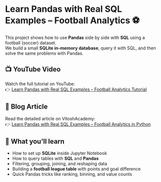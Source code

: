 # Learn Pandas with Real SQL Examples – Football Analytics ⚽  

This project shows how to use **Pandas** side by side with **SQL** using a football (soccer) dataset.  
We build a small **SQLite in-memory database**, query it with SQL, and then solve the same problems with Pandas.  

## 📺 YouTube Video  
Watch the full tutorial on YouTube:  
👉 [Learn Pandas with Real SQL Examples – Football Analytics Tutorial](https://youtu.be/U0lbBaHFAEM)  

## 📝 Blog Article  
Read the detailed article on VitoshAcademy:  
👉 [Learn Pandas with Real SQL Examples – Football Analytics in Python](https://www.vitoshacademy.com/python-learn-pandas-with-sql-examples/)  

## 🔑 What you’ll learn
- How to set up **SQLite** inside Jupyter Notebook  
- How to query tables with **SQL** and **Pandas**  
- Filtering, grouping, joining, and reshaping data  
- Building a **football league table** with points and goal difference  
- Quick Pandas tricks like ranking, binning, and value counts  
